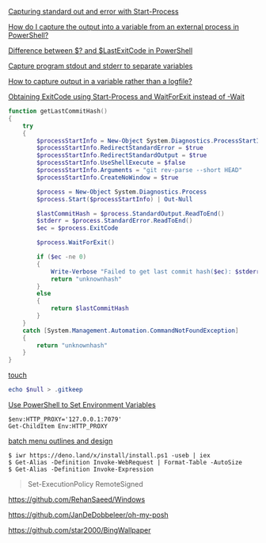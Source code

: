 [Capturing standard out and error with Start-Process](https://stackoverflow.com/questions/8761888/capturing-standard-out-and-error-with-start-process)

[How do I capture the output into a variable from an external process in PowerShell?](https://stackoverflow.com/questions/8097354/how-do-i-capture-the-output-into-a-variable-from-an-external-process-in-powershe)

[Difference between $? and $LastExitCode in PowerShell](https://stackoverflow.com/questions/10666035/difference-between-and-lastexitcode-in-powershell)

[Capture program stdout and stderr to separate variables](https://stackoverflow.com/questions/24222088/capture-program-stdout-and-stderr-to-separate-variables)

[How to capture output in a variable rather than a logfile?](https://stackoverflow.com/questions/8423368/how-to-capture-output-in-a-variable-rather-than-a-logfile)

[Obtaining ExitCode using Start-Process and WaitForExit instead of -Wait](https://stackoverflow.com/questions/10262231/obtaining-exitcode-using-start-process-and-waitforexit-instead-of-wait)

```powershell
function getLastCommitHash()
{
    try
    {
        $processStartInfo = New-Object System.Diagnostics.ProcessStartInfo
        $processStartInfo.RedirectStandardError = $true
        $processStartInfo.RedirectStandardOutput = $true
        $processStartInfo.UseShellExecute = $false
        $processStartInfo.Arguments = "git rev-parse --short HEAD"
        $processStartInfo.CreateNoWindow = $true

        $process = New-Object System.Diagnostics.Process
        $process.Start($processStartInfo) | Out-Null

        $lastCommitHash = $process.StandardOutput.ReadToEnd()
        $stderr = $process.StandardError.ReadToEnd()
        $ec = $process.ExitCode

        $process.WaitForExit()

        if ($ec -ne 0)
        {
            Write-Verbose "Failed to get last commit hash($ec): $stderr"
            return "unknownhash"
        }
        else
        {
            return $lastCommitHash
        }
    }
    catch [System.Management.Automation.CommandNotFoundException]
    {
        return "unknownhash"
    }
}
```

[touch](https://stackoverflow.com/questions/51841259/touch-function-in-powershell)
```powershell
echo $null > .gitkeep
```

[Use PowerShell to Set Environment Variables](https://www.tachytelic.net/2019/03/powershell-environment-variables/)
```
$env:HTTP_PROXY='127.0.0.1:7079'
Get-ChildItem Env:HTTP_PROXY
```

[batch menu outlines and design](https://stackoverflow.com/questions/34977487/batch-menu-outlines-and-design)

```
$ iwr https://deno.land/x/install/install.ps1 -useb | iex
$ Get-Alias -Definition Invoke-WebRequest | Format-Table -AutoSize
$ Get-Alias -Definition Invoke-Expression
```

> Set-ExecutionPolicy RemoteSigned

https://github.com/RehanSaeed/Windows

https://github.com/JanDeDobbeleer/oh-my-posh

https://github.com/star2000/BingWallpaper